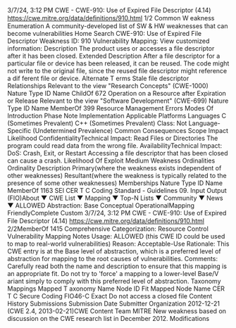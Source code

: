 3/7/24, 3:12 PM CWE - CWE-910: Use of Expired File Descriptor (4.14)
https://cwe.mitre.org/data/deﬁnitions/910.html 1/2
Common W eakness Enumeration
A community-developed list of SW & HW weaknesses that can become
vulnerabilities
Home Search
CWE-910: Use of Expired File Descriptor
Weakness ID: 910
Vulnerability Mapping: 
View customized information:
 Description
The product uses or accesses a file descriptor after it has been closed.
 Extended Description
After a file descriptor for a particular file or device has been released, it can be reused. The code might not write to the original file,
since the reused file descriptor might reference a dif ferent file or device.
 Alternate T erms
Stale file descriptor
 Relationships
 Relevant to the view "Research Concepts" (CWE-1000)
Nature Type ID Name
ChildOf 672 Operation on a Resource after Expiration or Release
 Relevant to the view "Software Development" (CWE-699)
Nature Type ID Name
MemberOf 399 Resource Management Errors
 Modes Of Introduction
Phase Note
Implementation
 Applicable Platforms
Languages
C (Sometimes Prevalent)
C++ (Sometimes Prevalent)
Class: Not Language-Specific (Undetermined Prevalence)
 Common Consequences
Scope Impact Likelihood
ConfidentialityTechnical Impact: Read Files or Directories
The program could read data from the wrong file.
AvailabilityTechnical Impact: DoS: Crash, Exit, or Restart
Accessing a file descriptor that has been closed can cause a crash.
 Likelihood Of Exploit
Medium
 Weakness Ordinalities
Ordinality Description
Primary(where the weakness exists independent of other weaknesses)
Resultant(where the weakness is typically related to the presence of some other weaknesses)
 Memberships
Nature Type ID Name
MemberOf 1163 SEI CER T C Coding Standard - Guidelines 09. Input Output (FIO)About ▼ CWE List ▼ Mapping ▼ Top-N Lists ▼ Community ▼ News ▼
ALLOWED
Abstraction: Base
Conceptual OperationalMapping
FriendlyComplete Custom
3/7/24, 3:12 PM CWE - CWE-910: Use of Expired File Descriptor (4.14)
https://cwe.mitre.org/data/deﬁnitions/910.html 2/2MemberOf 1415 Comprehensive Categorization: Resource Control
 Vulnerability Mapping Notes
Usage: ALLOWED (this CWE ID could be used to map to real-world vulnerabilities)
Reason: Acceptable-Use
Rationale:
This CWE entry is at the Base level of abstraction, which is a preferred level of abstraction for mapping to the root causes of
vulnerabilities.
Comments:
Carefully read both the name and description to ensure that this mapping is an appropriate fit. Do not try to 'force' a mapping to a
lower-level Base/V ariant simply to comply with this preferred level of abstraction.
 Taxonomy Mappings
Mapped T axonomy Name Node ID Fit Mapped Node Name
CER T C Secure Coding FIO46-C Exact Do not access a closed file
 Content History
 Submissions
Submission Date Submitter Organization
2012-12-21
(CWE 2.4, 2013-02-21)CWE Content Team MITRE
New weakness based on discussion on the CWE research list in December 2012.
 Modifications
